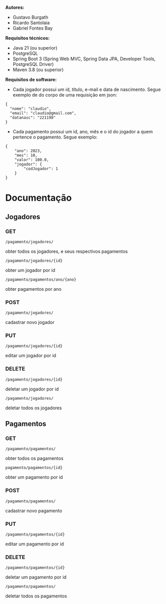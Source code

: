 **Autores:**  
- Gustavo Burgath  
- Ricardo Santolaia  
- Gabriel Fontes Bay

**Requisitos técnicos:**
- Java 21 (ou superior)
- PostgreSQL
- Spring Boot 3 (Spring Web MVC, Spring Data JPA, Developer Tools, PostgreSQL Driver)
- Maven 3.8 (ou superior)

**Requisitos de software:**
- Cada jogador possui um id, título, e-mail e data de nascimento. Segue exemplo de do corpo de uma requisição em json:
```exemplo do jogador:
{
  "nome": "claudio",
  "email": "claudio@gmail.com",
  "datanasc": "221198"
}
```
- Cada pagamento possui um id, ano, mês e o id do jogador a quem pertence o pagamento. Segue exemplo:
```
{
    "ano": 2023,
    "mes": 10,
    "valor": 100.0,
    "jogador": {
        "codJogador": 1
    }
}
```

# Documentação

## Jogadores

### GET
```
/pagamento/jogadores/ 
```
obter todos os jogadores, e seus respectivos pagamentos

```
/pagamento/jogadores/{id}
```

obter um jogador por id

```
/pagamento/pagamentos/ano/{ano} 
```

obter pagamentos por ano

### POST

``` 
/pagamento/jogadores/
```
cadastrar novo jogador

### PUT

``` 
/pagamento/jogadores/{id}
```
editar um jogador por id

### DELETE

```
/pagamento/jogadores/{id} 
```
deletar um jogador por id

```
/pagamento/jogadores/ 
```
deletar todos os jogadores

## Pagamentos

### GET

```
/pagamento/pagamentos/ 
```
obter todos os pagamentos

```
pagamento/pagamentos/{id} 
```
obter um pagamento por id

### POST

```
/pagamento/pagamentos/ 
```
cadastrar novo pagamento

### PUT

```
/pagamento/pagamentos/{id} 
```
editar um pagamento por id 

### DELETE

```
/pagamento/pagamentos/{id} 
```
deletar um pagamento por id

```
/pagamento/pagamentos/ 
```
deletar todos os pagamentos
